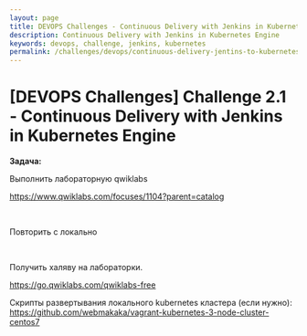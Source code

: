 ```yaml
---
layout: page
title: DEVOPS Challenges - Continuous Delivery with Jenkins in Kubernetes Engine
description: Continuous Delivery with Jenkins in Kubernetes Engine
keywords: devops, challenge, jenkins, kubernetes
permalink: /challenges/devops/continuous-delivery-jentins-to-kubernetes/
---
```


# [DEVOPS Challenges] Challenge 2.1 - Continuous Delivery with Jenkins in Kubernetes Engine

**Задача:**  

Выполнить лабораторную qwiklabs

https://www.qwiklabs.com/focuses/1104?parent=catalog


<br/>

Повторить с локально

<br/>

Получить халяву на лабораторки.

https://go.qwiklabs.com/qwiklabs-free


Скрипты развертывания локального kubernetes кластера (если нужно):  
https://github.com/webmakaka/vagrant-kubernetes-3-node-cluster-centos7